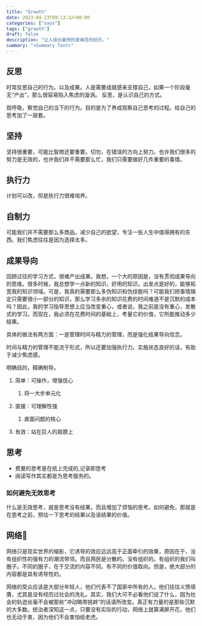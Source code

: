 ```yaml
---
title: "Growth"
date: 2023-04-23T09:13:32+08:00
categories: ["says"]
tags: ["growth"]
draft: false
description: "让人成长最快的是痛苦的经历。"
summary: "<Summary Text>"
---
```


## 反思

时常反思自己的行为。以及成果。人是需要成就感来支撑自己，如果一个阶段毫无“产出”，那么很容易陷入焦虑的漩涡。
反思，是认识自己的方式。

观呼吸，察觉自己的当下的行为。目的是为了养成观察自己思考的过程。给自己的思考加了一层套。

## 坚持

坚持很重要，可能比智商还要重要。切勿，在错误的方向上努力。也许我们很多的努力是无效的，也许我们并不需要那么忙，我们只需要做好几件重要的事情。

## 执行力

计划可以改，但是执行力很难培养。

## 自制力

可能我们并不需要那么多商品。减少自己的欲望，专注一些人生中值得拥有的东西。我们焦虑往往是因为选择太多。

## 成果导向

回顾过往的学习方式，很难产出成果。我想，一个大的原因是，没有贯彻成果导向的思维。很多时候，我总想学一点新的知识，好用的知识。出发点是好的，能够拓宽我的知识领域。可是，我真的需要那么多伪知识和伪技能吗？可能我们把事情搞定只需要很小一部分的知识，那么学习多余的知识花费的时间难道不是沉默的成本吗？因此，我的学习指导思想上应当改变重心，或者说，我之前是没有重心，发散式的学习。而现在，我必须在花费时间的基础上，考量它的价值，它所能推动多少结果。

具体的做法有两方面：一是管理时间与精力的管理，而是强化结果导向信念。

时间与精力的管理不能流于形式，所以还要加强执行力。实施状态良好的话，有助于减少焦虑感。

明确目的，精确制导。

1.   简单：可操作，增强信心
     1.   将一大步单元化

2.   直接：可理解性强
     1.   直面问题的核心

3.   有效：站在巨人的肩膀上

## 思考

-   费曼的思考是在纸上完成的,记录即思考
-   阅读写作其实都是为思考服务的。

### 如何避免无效思考

什么是无效思考，就是思考没有结果，而且增加了烦恼的思考。如何避免，那就是在思考之前，预估一下思考的结果以及该结果的价值。

## 网络🛜

网络只是现实世界的缩影，它诱导的效应远远高于正面牵引的效果，原因在于，没有组织性的强有力的潮流带领。而且网民是分散的。没有组织的。有组织的我们叫圈子。不同的圈子，在于交流的内容不同，有不同的价值取向。但是，绝大部分的内容都是具有诱导性的。

网络的受众应该是大部分年轻人，他们代表不了国家中所有的人。他们往往义愤填膺，尤其是没有经历过社会的洗礼。其实，我们大可不必看他们说了什么，因为社会的轨迹丝毫不会被那些“冲动略带挑衅”的话语所改变。真正有力量的是那些沉默的大多数。统治者深知这一点，只要没有实际的行动，网络上就算满屏开花，他们也无动于衷，因为他们不会害怕纸老虎。

